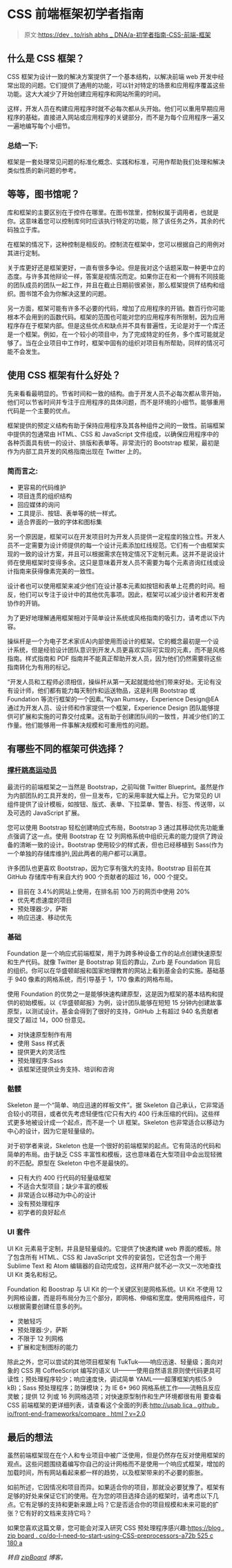 # CSS 前端框架初学者指南

> 原文:[https://dev . to/rish abhs _ DNA/a-初学者指南-CSS-前端-框架](https://dev.to/rishabhs_dna/a-beginners-guide-to-css-front-end-frameworks)

## [](#what-is-a-css-framework)什么是 CSS 框架？

CSS 框架为设计一致的解决方案提供了一个基本结构，以解决前端 web 开发中经常出现的问题。它们提供了通用的功能，可以针对特定的场景和应用程序覆盖这些功能。这大大减少了开始创建应用程序和网站所需的时间。

这样，开发人员在构建应用程序时就不必每次都从头开始。他们可以重用早期应用程序的基础，直接进入网站或应用程序的关键部分，而不是为每个应用程序一遍又一遍地编写每个小细节。

### [](#to-summarize)总结一下:

框架是一套处理常见问题的标准化概念、实践和标准，可用作帮助我们处理和解决类似性质的新问题的参考。

## [](#wait-what-about-libraries)等等，图书馆呢？

库和框架的主要区别在于控件在哪里。在图书馆里，控制权属于调用者，也就是你。这意味着您可以控制库何时应该执行特定的功能，除了该任务之外，其余的代码独立于库。

在框架的情况下，这种控制是相反的。控制流在框架中，您可以根据自己的用例对其进行定制。

关于库更好还是框架更好，一直有很多争论。但是我对这个话题采取一种更中立的态度。与许多其他辩论一样，答案是视情况而定。如果你正在和一个拥有不同技能的团队成员的团队一起工作，并且在截止日期前很紧张，那么框架提供了结构和组织。图书馆不会为你解决这里的问题。

另一方面，框架可能有许多不必要的代码，增加了应用程序的开销。数百行你可能根本不会用到的函数代码。框架的范围也可能对您的应用程序有所限制，因为应用程序存在于框架内部。但是这些优点和缺点并不具有普遍性，无论是对于一个库还是一个框架。例如，在一个较小的项目中，为了完成特定的任务，多个库可能就足够了。当在企业项目中工作时，框架中固有的组织对项目有所帮助，同样的情况可能不会发生。

## [](#what-are-the-advantages-of-using-a-css-framework)使用 CSS 框架有什么好处？

先来看看最明显的。节省时间和一致的结构。由于开发人员不必每次都从零开始，他们可以节省时间并专注于应用程序的具体问题，而不是环境的小细节。能够重用代码是一个主要的优点。

框架提供的预定义结构有助于保持应用程序及其各种组件之间的一致性。前端框架中提供的包通常由 HTML、CSS 和 JavaScript 文件组成，以确保应用程序中的各种页面具有统一的设计、排版和表单等。非常流行的 Bootstrap 框架，最初是作为内部工具开发的风格指南出现在 Twitter 上的。

### [](#in-short)简而言之:

*   更容易的代码维护
*   项目连贯的组织结构
*   回应媒体的询问
*   工具提示、按钮、表单等的统一样式。
*   适合界面的一致的字体和图标集

另一个原因是，框架可以在开发项目时为开发人员提供一定程度的独立性。开发人员不一定需要为设计师提供的每一个设计元素添加红线规范。它们有一个由框架实现的一致的设计方案，并且可以根据需求在特定情况下定制元素。这并不是说设计师在使用框架时变得多余。这只是意味着开发人员不需要为每个元素咨询红线或设计指南来获得像素完美的一致性。

设计者也可以使用框架来减少他们在设计基本元素如按钮和表单上花费的时间。相反，他们可以专注于设计中的其他优先事项。因此，框架可以减少设计者和开发者协作的开销。

为了更好地理解通用框架相对于简单设计系统或风格指南的吸引力，请考虑以下内容。

操纵杆是一个为电子艺术家(EA)内部使用而设计的框架。它的概念最初是一个设计系统，但是经验设计团队意识到开发人员更喜欢实际可实现的元素，而不是风格指南。样式指南和 PDF 指南并不能真正帮助开发人员，因为他们仍然需要将这些指南转化为有用的标记。

“开发人员和工程师必须相信，操纵杆从第一天起就能给他们带来好处。无论有没有设计师，他们都有能力每天制作和运送物品，这是利用 Bootstrap 或 Foundation 等流行框架的一个因素。”Ryan Rumsey，Experience Design@EA
通过为开发人员、设计师和作家提供一个框架，Experience Design 团队能够提供可扩展和实施的可靠交付成果。这有助于创建团队间的一致性，并减少他们的工作量。他们能够用一件事解决规模和可重用性的问题。

## [](#what-are-the-different-frameworks-to-choose-from)有哪些不同的框架可供选择？

### [撑杆跳高运动员](#boostrap)

最流行的前端框架之一当然是 Bootstrap，之前叫做 Twitter Blueprint。虽然是作为内部团队的工具开发的，但一旦发布，它的采用率就大幅上升。它为常见的 UI 组件提供了设计模板，如按钮、版式、表单、下拉菜单、警告、标签、传送带，以及可选的 JavaScript 扩展。

您可以使用 Bootstrap 轻松创建响应式布局，Bootstrap 3 通过其移动优先功能重点强调了这一点。使用 Bootstrap 在 12 列网格系统中组织元素的能力提供了跨设备的清晰一致的设计。Bootstrap 使用较少的样式表，但也已经移植到 Sass(作为一个单独的存储库维护),因此两者的用户都可以满意。

许多团队也更喜欢 Bootstrap，因为它享有强大的支持。Bootstrap 目前在其 GitHub 存储库中有来自大约 900 个贡献者的超过 16，000 个提交。

*   目前在 3.4%的网站上使用，在排名前 100 万的网页中使用 20%
*   优先考虑速度的项目
*   预处理器:少，萨斯
*   响应迅速、移动优先

### [](#foundation)基础

Foundation 是一个响应式前端框架，用于为跨多种设备工作的站点创建快速原型和生产代码。就像 Twitter 是 Bootstrap 背后的靠山，Zurb 是 Foundation 背后的组织。你可以在华盛顿邮报和国家地理教育的网站上看到基金会的实施。基础基于 940 像素的网格系统，而引导基于 1，170 像素的网格布局。

使用 Foundation 的优势之一是能够快速构建原型，这是因为框架的基本结构和提供的初始模板。以《华盛顿邮报》为例，设计团队能够在短短 15 分钟内创建故事原型，以测试设计。基金会得到了很好的支持，GitHub 上有超过 940 名贡献者提交了超过 14，000 份意见。

*   对快速原型制作有用
*   使用 Sass 样式表
*   提供更大的灵活性
*   预处理程序:Sass
*   该框架还提供业务支持、培训和咨询

### [](#skeleton)骷髅

Skeleton 是一个“简单、响应迅速的样板文件”。据 Skeleton 自己承认，它非常适合较小的项目，或者优先考虑轻便性(它只有大约 400 行未压缩的代码)。这些样式更多地被设计成一个起点，而不是一个 UI 框架。Skeleton 也非常适合以移动为中心的设计，因为它是轻量级的。

对于初学者来说，Skeleton 也是一个很好的前端框架的起点。它有简洁的代码和简单的布局。由于缺乏 CSS 丰富性和模板，这也意味着在大型项目中会出现轻微的不匹配。原型在 Skeleton 中也不是最快的。

*   只有大约 400 行代码的轻量级框架
*   不适合大型项目；缺少丰富的模板
*   非常适合以移动为中心的设计
*   没有预处理程序
*   初学者的良好起点

### [](#ui-kit)UI 套件

UI Kit 元素易于定制，并且是轻量级的。它提供了快速构建 web 界面的模板。除了包含所有 HTML、CSS 和 JavaScript 文件的安装包，它还包含一个用于 Sublime Text 和 Atom 编辑器的自动完成包，这样用户就不必一次又一次地查找 UI Kit 类名和标记。

Foundation 和 Boostrap 与 UI Kit 的一个关键区别是网格系统。UI Kit 不使用 12 列网格设置，而是将布局分为三个部分，即网格、伸缩和宽度。使用网格组件，可以根据需要创建任意多的列。

*   灵敏轻巧
*   预处理器:少，萨斯
*   不限于 12 列网格
*   扩展和定制图标的能力

除此之外，您可以尝试的其他项目框架有
TukTuk——响应迅速、轻量级；面向对象的 CSS 用 CoffeeScript
编写的语义 UI———使用自然语言原则使代码更具可读性；预处理程序较少；响应速度快，调试简单
YAML——超薄框架内核(5.9 kB)；Sass 预处理程序；防弹模块；为 IE 6+
960 网格系统工作——流畅且反应灵敏；提供 12 列或 16 列网格选项；对快速原型制作和生产环境都很有用
要查看 CSS 前端框架的更详细列表，请查看这个全面的列表:[http://usab lica . github . io/front-end-frameworks/compare . html？v=2.0](http://usablica.github.io/front-end-frameworks/compare.html?v=2.0)

## [](#final-thoughts)最后的想法

虽然前端框架现在在个人和专业项目中被广泛使用，但是仍然存在反对使用框架的观点。这些问题围绕着编写你自己的设计网格而不是使用一个响应式框架，增加的加载时间，所有网站看起来都一样的趋势，以及框架带来的不必要的膨胀。

如前所述，它因情况和项目而异。如果适合你的项目，那就没必要犹豫了。框架有足够的好处来保证它们的使用。在为您的项目选择合适的框架时，请考虑以下几点。它有足够的支持和更新来跟上吗？它是否适合你的项目规模和未来可能的扩张？它有好的文档来支持它吗？

如果您喜欢这篇文章，您可能会对深入研究 CSS 预处理程序感兴趣:[https://blog . zip board . co/do-I-need-to-start-using-CSS-preprocessors-a72b 525 c 180 a](https://blog.zipboard.co/do-i-need-to-start-using-css-preprocessors-a72b525c180a)

*转自 [zipBoard](https://blog.zipboard.co/a-beginners-guide-to-css-front-end-frameworks-8045a499456b) 博客。*